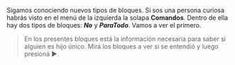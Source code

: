 Sigamos conociendo nuevos tipos de bloques. Si sos una persona curiosa habrás visto en el menú de la izquierda la solapa **Comandos**. Dentro de ella hay dos tipos de bloques: **_No_** y **_ParaTodo_**. Vamos a ver el primero.

> En los presentes bloques está la información necesaria para saber si alguien es hijo único. Mirá los bloques a ver si se entendió y luego presioná :arrow_forward:.